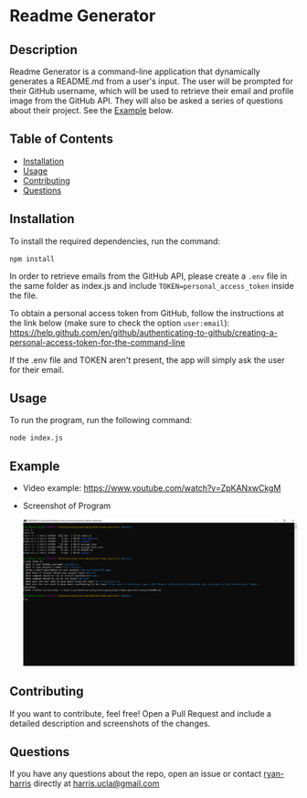 # Readme Generator

## Description

Readme Generator is a command-line application that dynamically generates a README.md from a user's input. The user will be prompted for their GitHub username, which will be used to retrieve their email and profile image from the GitHub API. They will also be asked a series of questions about their project. See the [Example](#example) below.

## Table of Contents

- [Installation](#installation)
- [Usage](#usage)
- [Contributing](#contributing)
- [Questions](#questions)

## Installation

To install the required dependencies, run the command:

```
npm install
```

In order to retrieve emails from the GitHub API, please create a `.env` file in the same folder as index.js and include `TOKEN=personal_access_token` inside the file.

To obtain a personal access token from GitHub, follow the instructions at the link below (make sure to check the option `user:email`): https://help.github.com/en/github/authenticating-to-github/creating-a-personal-access-token-for-the-command-line

If the .env file and TOKEN aren't present, the app will simply ask the user for their email.

## Usage

To run the program, run the following command:

```
node index.js
```

## Example

- Video example: https://www.youtube.com/watch?v=ZpKANxwCkgM
- Screenshot of Program

  ![Screenshot](images/screenshot.png)

## Contributing

If you want to contribute, feel free! Open a Pull Request and include a detailed description and screenshots of the changes.

## Questions

If you have any questions about the repo, open an issue or contact [ryan-harris](https://github.com/ryan-harris) directly at harris.ucla@gmail.com
